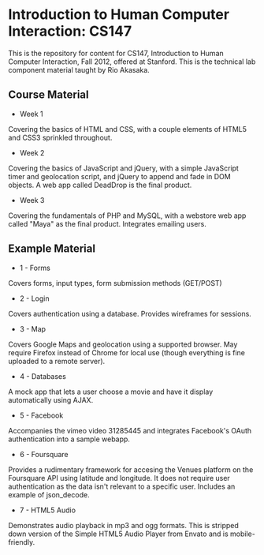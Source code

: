 Introduction to Human Computer Interaction: CS147
=====

This is the repository for content for CS147, Introduction to Human Computer Interaction, Fall 2012, offered at Stanford. This is the technical lab component material taught by Rio Akasaka.

Course Material
---------------------

* Week 1

Covering the basics of HTML and CSS, with a couple elements of HTML5 and CSS3 sprinkled throughout.

* Week 2

Covering the basics of JavaScript and jQuery, with a simple JavaScript timer and geolocation script, and jQuery to append and fade in DOM objects. A web app called DeadDrop is the final product.

* Week 3

Covering the fundamentals of PHP and MySQL, with a webstore web app called "Maya" as the final product. Integrates emailing users.

Example Material
---------------------

* 1 - Forms

Covers forms, input types, form submission methods (GET/POST) 

* 2 - Login

Covers authentication using a database. Provides wireframes for sessions.

* 3 - Map

Covers Google Maps and geolocation using a supported browser. May require Firefox instead of Chrome for local use (though everything is fine uploaded to a remote server).

* 4 - Databases

A mock app that lets a user choose a movie and have it display automatically using AJAX.

* 5 - Facebook

Accompanies the vimeo video 31285445 and integrates Facebook's OAuth authentication into a sample webapp.

* 6 - Foursquare

Provides a rudimentary framework for accesing the Venues platform on the Foursquare API using latitude and longitude. It does not require user authentication as the data isn't relevant to a specific user. Includes an example of json_decode.

* 7 - HTML5 Audio

Demonstrates audio playback in mp3 and ogg formats. This is stripped down version of the Simple HTML5 Audio Player from Envato and is mobile-friendly.
